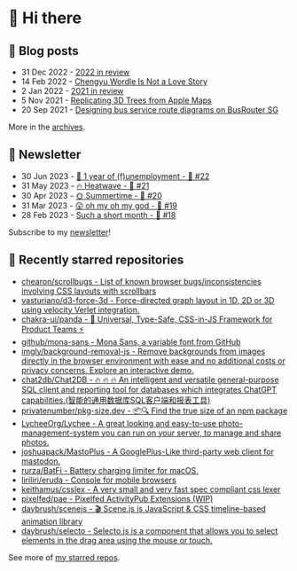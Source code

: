 # 👋 Hi there

## 📝 Blog posts

<!-- feed start -->
- 31 Dec 2022 - [2022 in review](https://cheeaun.com/blog/2022/12/2022-in-review/)
- 14 Feb 2022 - [Chengyu Wordle Is Not a Love Story](https://cheeaun.com/blog/2022/02/chengyu-wordle-is-not-a-love-story/)
- 2 Jan 2022 - [2021 in review](https://cheeaun.com/blog/2022/01/2021-in-review/)
- 5 Nov 2021 - [Replicating 3D Trees from Apple Maps](https://cheeaun.com/blog/2021/11/replicating-3d-trees-apple-maps/)
- 20 Sep 2021 - [Designing bus service route diagrams on BusRouter SG](https://cheeaun.com/blog/2021/09/bus-service-route-diagrams-busrouter-sg/)
<!-- feed end -->

More in the [archives](https://cheeaun.com/blog/archives/).

## 📰 Newsletter

<!-- newsletter start -->
- 30 Jun 2023 - [🎂 1 year of (f)unemployment - 🥫 #22](https://cheeaun.substack.com/p/1-year-of-funemployment-22)
- 31 May 2023 - [🔥 Heatwave - 🥫 #21](https://cheeaun.substack.com/p/heatwave-21)
- 30 Apr 2023 - [🌞 Summertime - 🥫 #20](https://cheeaun.substack.com/p/summertime-20)
- 31 Mar 2023 - [😲 oh my oh my god - 🥫 #19](https://cheeaun.substack.com/p/oh-my-oh-my-god-19)
- 28 Feb 2023 - [Such a short month - 🥫 #18](https://cheeaun.substack.com/p/such-a-short-month-18)
<!-- newsletter end -->

Subscribe to my [newsletter](https://cheeaun.substack.com/)!

## 🌟 Recently starred repositories

<!-- starred repos start -->
- [chearon/scrollbugs - List of known browser bugs/inconsistencies involving CSS layouts with scrollbars](https://github.com/chearon/scrollbugs)
- [vasturiano/d3-force-3d - Force-directed graph layout in 1D, 2D or 3D using velocity Verlet integration.](https://github.com/vasturiano/d3-force-3d)
- [chakra-ui/panda - 🐼 Universal, Type-Safe, CSS-in-JS Framework for Product Teams ⚡️](https://github.com/chakra-ui/panda)
- [github/mona-sans - Mona Sans, a variable font from GitHub](https://github.com/github/mona-sans)
- [imgly/background-removal-js - Remove backgrounds from images directly in the browser environment with ease and no additional costs or privacy concerns. Explore an interactive demo.](https://github.com/imgly/background-removal-js)
- [chat2db/Chat2DB - 🔥 🔥 🔥 An intelligent and versatile general-purpose SQL client and reporting tool for databases which integrates ChatGPT capabilities.(智能的通用数据库SQL客户端和报表工具)](https://github.com/chat2db/Chat2DB)
- [privatenumber/pkg-size.dev - 📦🔍 Find the true size of an npm package](https://github.com/privatenumber/pkg-size.dev)
- [LycheeOrg/Lychee -  A great looking and easy-to-use photo-management-system you can run on your server, to manage and share photos.](https://github.com/LycheeOrg/Lychee)
- [joshuapack/MastoPlus - A GooglePlus-Like third-party web client for mastodon.](https://github.com/joshuapack/MastoPlus)
- [rurza/BatFi - Battery charging limiter for macOS.](https://github.com/rurza/BatFi)
- [liriliri/eruda - Console for mobile browsers](https://github.com/liriliri/eruda)
- [keithamus/csslex - A very small and very fast spec compliant css lexer](https://github.com/keithamus/csslex)
- [pixelfed/pae - Pixelfed ActivityPub Extensions (WIP)](https://github.com/pixelfed/pae)
- [daybrush/scenejs - 🎬 Scene.js is JavaScript & CSS timeline-based animation library](https://github.com/daybrush/scenejs)
- [daybrush/selecto - Selecto.js is a component that allows you to select elements in the drag area using the mouse or touch.](https://github.com/daybrush/selecto)
<!-- starred repos end -->

See more of [my starred repos](https://github.com/stars/cheeaun/).
